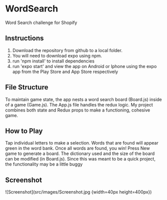 # WordSearch
Word Search challenge for Shopify

## Instructions
1. Download the repository from github to a local folder. 
2. You will need to download expo using npm. 
3. run 'npm install' to install dependencies
4. run 'expo start' and view the app on Android or Iphone using the expo app from the Play Store and App Store respectively

## File Structure
To maintain game state, the app nests a word search board (Board.js) inside of a game (Game.js). The App.js file handles the redux logic. 
My project combines both state and Redux props to make a functioning, cohesive game. 

## How to Play
Tap individual letters to make a selection. Words that are found will appear green in the word bank. Once all words are found, you win!
Press New game to generate a board.
The dictionary used and the size of the board can be modified (in Board.js). Since this was meant to be a quick project, the functionality may be a little buggy

## Screenshot
![Screenshot](src/images/Screenshot.jpg  {width=40px height=400px})
